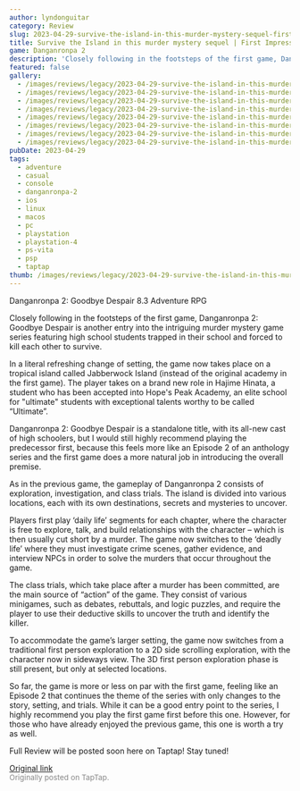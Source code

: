 ```yaml
---
author: lyndonguitar
category: Review
slug: 2023-04-29-survive-the-island-in-this-murder-mystery-sequel-first-impressions-danganronpa-2
title: Survive the Island in this murder mystery sequel | First Impressions - Danganronpa 2
game: Danganronpa 2
description: 'Closely following in the footsteps of the first game, Danganronpa 2: Goodbye Despair is another entry into the intriguing murder mystery game series featuring high school students trapped in their school and forced to kill each other to survive.'
featured: false
gallery:
  - /images/reviews/legacy/2023-04-29-survive-the-island-in-this-murder-mystery-sequel--first-impressions---danganronpa-2-0.avif
  - /images/reviews/legacy/2023-04-29-survive-the-island-in-this-murder-mystery-sequel--first-impressions---danganronpa-2-1.avif
  - /images/reviews/legacy/2023-04-29-survive-the-island-in-this-murder-mystery-sequel--first-impressions---danganronpa-2-2.avif
  - /images/reviews/legacy/2023-04-29-survive-the-island-in-this-murder-mystery-sequel--first-impressions---danganronpa-2-3.avif
  - /images/reviews/legacy/2023-04-29-survive-the-island-in-this-murder-mystery-sequel--first-impressions---danganronpa-2-4.avif
  - /images/reviews/legacy/2023-04-29-survive-the-island-in-this-murder-mystery-sequel--first-impressions---danganronpa-2-5.avif
  - /images/reviews/legacy/2023-04-29-survive-the-island-in-this-murder-mystery-sequel--first-impressions---danganronpa-2-6.avif
  - /images/reviews/legacy/2023-04-29-survive-the-island-in-this-murder-mystery-sequel--first-impressions---danganronpa-2-7.avif
pubDate: 2023-04-29
tags:
  - adventure
  - casual
  - console
  - danganronpa-2
  - ios
  - linux
  - macos
  - pc
  - playstation
  - playstation-4
  - ps-vita
  - psp
  - taptap
thumb: /images/reviews/legacy/2023-04-29-survive-the-island-in-this-murder-mystery-sequel--first-impressions---danganronpa-2-0.avif
---
```


Danganronpa 2: Goodbye Despair
8.3
Adventure
RPG

Closely following in the footsteps of the first game, Danganronpa 2: Goodbye Despair is another entry into the intriguing murder mystery game series featuring high school students trapped in their school and forced to kill each other to survive.

In a literal refreshing change of setting, the game now takes place on a tropical island called Jabberwock Island (instead of the original academy in the first game). The player takes on a brand new role in Hajime Hinata, a student who has been accepted into Hope's Peak Academy, an elite school for "ultimate" students with exceptional talents worthy to be called “Ultimate”.

Danganronpa 2: Goodbye Despair is a standalone title, with its all-new cast of high schoolers, but I would still highly recommend playing the predecessor first, because this feels more like an Episode 2 of an anthology series and the first game does a more natural job in introducing the overall premise.

As in the previous game, the gameplay of Danganronpa 2 consists of exploration, investigation, and class trials. The island is divided into various locations, each with its own destinations, secrets and mysteries to uncover.

Players first play ‘daily life’ segments for each chapter, where the character is free to explore, talk, and build relationships with the character – which is then usually cut short by a murder. The game now switches to the ‘deadly life’ where they must investigate crime scenes, gather evidence, and interview NPCs in order to solve the murders that occur throughout the game.

The class trials, which take place after a murder has been committed, are the main source of “action” of the game. They consist of various minigames, such as debates, rebuttals, and logic puzzles, and require the player to use their deductive skills to uncover the truth and identify the killer.

To accommodate the game’s larger setting, the game now switches from a traditional first person exploration to a 2D side scrolling exploration, with the character now in sideways view. The 3D first person exploration phase is still present, but only at selected locations.

So far, the game is more or less on par with the first game, feeling like an Episode 2 that continues the theme of the series with only changes to the story, setting, and trials. While it can be a good entry point to the series, I highly recommend you play the first game first before this one. However, for those who have already enjoyed the previous game, this one is worth a try as well.

Full Review will be posted soon here on Taptap! Stay tuned!

[Original link](https://www.taptap.io/post/5275620)<br><span style="font-size: 0.95em; color: #888;">Originally posted on TapTap.</span>